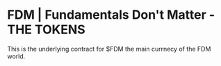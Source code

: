 # FDM | Fundamentals Don't Matter - THE TOKENS
This is the underlying contract for $FDM the main currnecy of the FDM world. 
